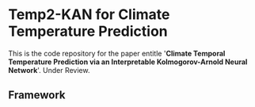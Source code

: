 # Temp2-KAN for Climate Temperature Prediction
This is the code repository for the paper entitle '**Climate Temporal Temperature Prediction via an Interpretable Kolmogorov-Arnold Neural Network**'. Under Review.

## Framework
[](Visio-TKAN.png)
